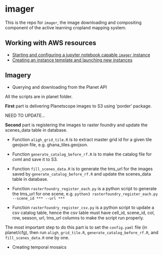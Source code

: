imager
================

This is the repo for `imager`, the image downloading and compositing
component of the active learning cropland mapping system.

## Working with AWS resources

  - [Starting and configuring a jupyter notebook capable `imager`
    instance](docs/start-configure-imager.md)
  - [Creating an instance template and launching new
    instances](docs/create-ami-new-instance.md)

## Imagery

  - Querying and downloading from the Planet API

All the scripts are in planet folder.

**First** part is delivering Planetscope images to S3 using ‘porder’
package.

NEED TO UPDATE…

**Second** part is registering the images to raster foundry and update
the scenes\_data table in database.

  - Function `aligh_grid_tile.R` is to extract master grid id for a
    given tile geojson file, e.g. ghana\_tiles.geojson.

  - Function `generate_catalog_before_rf.R` is to make the catalog file
    for cvml and save it to S3.

  - Function `fill_scenes_data.R` is to generate the tms\_url for the
    images saved by `generate_catalog_before_rf.R` and update the
    scenes\_data table in database.

  - Function `rasterfoundry_register_each.py` is a python script to
    generate the tms\_url for one scene, e.g. `python3
    rasterfoundry_register_each.py --scene_id *** --url ***`

  - Function `rasterfoundry_register_csv.py` is a python script to
    update a csv catalog table, hence the csv table must have cell\_id,
    scene\_id, col, row, season, url, tms\_url columns to make the
    script run properly.

The most important step to do this part is to set the `config.yaml` file
(in planet/cfg), then run `aligh_grid_tile.R`,
`generate_catalog_before_rf.R`, and `fill_scenes_data.R` one by one.

  - Creating temporal mosaics
